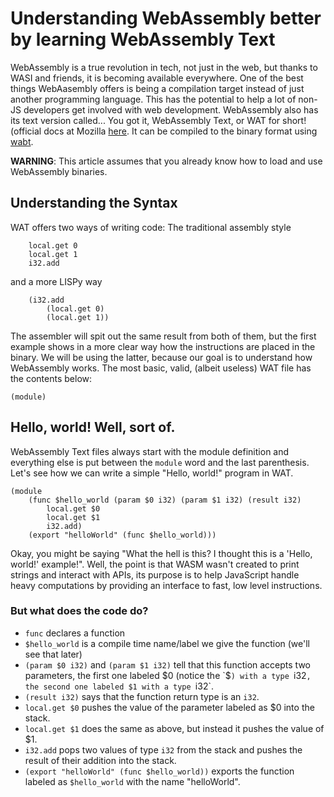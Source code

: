 # Understanding WebAssembly better by learning WebAssembly Text

WebAssembly is a true revolution in tech, not just in the web, but thanks to WASI and friends, it is becoming available everywhere.
One of the best things WebAasembly offers is being a compilation target 
instead of just another programming language. This has the potential to help a lot of non-JS developers 
get involved with web development. WebAssembly also has its text version 
called... You got it, WebAssembly Text, or WAT for short! (official docs at Mozilla [here](https://developer.mozilla.org/en-US/docs/WebAssembly/Understanding_the_text_format). It can be compiled to the binary format using [wabt](https://github.com/WebAssembly/wabt).

**WARNING**: This article assumes that you already know how to load and use WebAssembly binaries.

## Understanding the Syntax
WAT offers two ways of writing code:
The traditional assembly style
```wat
	local.get 0
	local.get 1
	i32.add
```
and a more LISPy way
```wat
	(i32.add
		(local.get 0)
		(local.get 1))
```
The assembler will spit out the same result from both of them, but the first
example shows in a more clear way how the instructions are placed in the
binary. We will be using the latter, because our goal is to understand how WebAssembly works.
The most basic, valid, (albeit useless) WAT file has the contents
below:
```wat
(module)
```
## Hello, world! Well, sort of.
WebAssembly Text files always start with the module definition and everything else is put between the `module` word and the last parenthesis. Let's see how we can write a simple "Hello, world!" program in WAT.
```wat
(module
	(func $hello_world (param $0 i32) (param $1 i32) (result i32)
		local.get $0
		local.get $1
		i32.add)
	(export "helloWorld" (func $hello_world)))
```
Okay, you might be saying "What the hell is this? I thought this is a 'Hello, world!' example!".
Well, the point is that WASM wasn't created to print strings and interact with APIs,
its purpose is to help JavaScript handle heavy computations
by providing an interface to fast, low level instructions.
### But what does the code do?
 - `func` declares a function
 - `$hello_world` is a compile time name/label we give the function (we'll see that later)
 - `(param $0 i32)` and `(param $1 i32)` tell that this function accepts two parameters, the first one labeled $0 (notice the `$`) with a type `i32`,
 	the second one labeled $1 with a type `i32`.
 - `(result i32)` says that the function return type is an `i32`.
 - `local.get $0` pushes the value of the parameter labeled as $0 into the stack.
 - `local.get $1` does the same as above, but instead it pushes the value of $1.
 - `i32.add` pops two values of type `i32` from the stack and pushes the result of their addition into the stack.
 - `(export "helloWorld" (func $hello_world))` exports the function labeled as `$hello_world` with the name "helloWorld".
